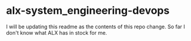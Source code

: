 # alx-system_engineering-devops
I will be updating this readme as the contents of this repo change. So far I don't know what ALX has in stock for me.
